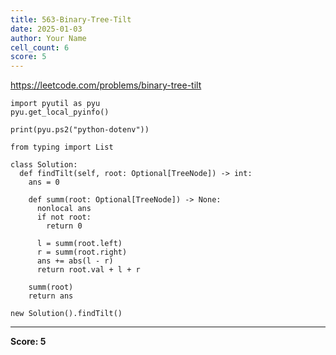 ```yaml
---
title: 563-Binary-Tree-Tilt
date: 2025-01-03
author: Your Name
cell_count: 6
score: 5
---
```


https://leetcode.com/problems/binary-tree-tilt


```
import pyutil as pyu
pyu.get_local_pyinfo()
```


```
print(pyu.ps2("python-dotenv"))
```


```
from typing import List
```


```
class Solution:
  def findTilt(self, root: Optional[TreeNode]) -> int:
    ans = 0

    def summ(root: Optional[TreeNode]) -> None:
      nonlocal ans
      if not root:
        return 0

      l = summ(root.left)
      r = summ(root.right)
      ans += abs(l - r)
      return root.val + l + r

    summ(root)
    return ans
```


```
new Solution().findTilt()
```


---
**Score: 5**